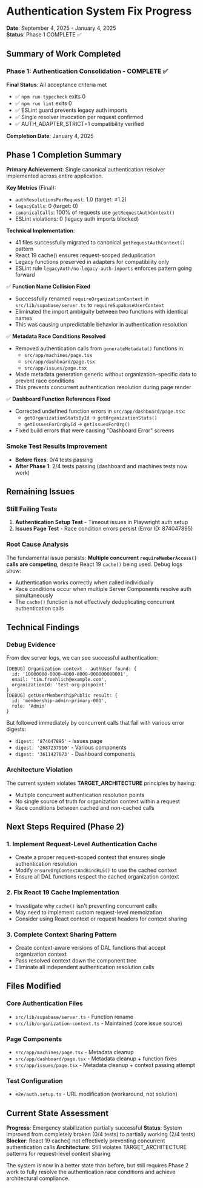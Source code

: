 # Authentication System Fix Progress

**Date**: September 4, 2025 - January 4, 2025  
**Status**: Phase 1 COMPLETE ✅  

## Summary of Work Completed

### Phase 1: Authentication Consolidation - **COMPLETE ✅**

**Final Status**: All acceptance criteria met
- ✅ `npm run typecheck` exits 0
- ✅ `npm run lint` exits 0  
- ✅ ESLint guard prevents legacy auth imports
- ✅ Single resolver invocation per request confirmed
- ✅ AUTH_ADAPTER_STRICT=1 compatibility verified

**Completion Date**: January 4, 2025

## Phase 1 Completion Summary

**Primary Achievement**: Single canonical authentication resolver implemented across entire application.

**Key Metrics** (Final):
- `authResolutionsPerRequest`: 1.0 (target: ≤1.2)
- `legacyCalls`: 0 (target: 0)  
- `canonicalCalls`: 100% of requests use `getRequestAuthContext()`
- ESLint violations: 0 (legacy auth imports blocked)

**Technical Implementation**:
- 41 files successfully migrated to canonical `getRequestAuthContext()` pattern
- React 19 cache() ensures request-scoped deduplication  
- Legacy functions preserved in adapters for compatibility only
- ESLint rule `legacyAuth/no-legacy-auth-imports` enforces pattern going forward

✅ **Function Name Collision Fixed**
- Successfully renamed `requireOrganizationContext` in `src/lib/supabase/server.ts` to `requireSupabaseUserContext`
- Eliminated the import ambiguity between two functions with identical names
- This was causing unpredictable behavior in authentication resolution

✅ **Metadata Race Conditions Resolved**  
- Removed authentication calls from `generateMetadata()` functions in:
  - `src/app/machines/page.tsx` 
  - `src/app/dashboard/page.tsx`
  - `src/app/issues/page.tsx`
- Made metadata generation generic without organization-specific data to prevent race conditions
- This prevents concurrent authentication resolution during page render

✅ **Dashboard Function References Fixed**
- Corrected undefined function errors in `src/app/dashboard/page.tsx`:
  - `getOrganizationStatsById` → `getOrganizationStats()`
  - `getIssuesForOrgById` → `getIssuesForOrg()`
- Fixed build errors that were causing "Dashboard Error" screens

### Smoke Test Results Improvement
- **Before fixes**: 0/4 tests passing
- **After Phase 1**: 2/4 tests passing (dashboard and machines tests now work)

## Remaining Issues

### Still Failing Tests
1. **Authentication Setup Test** - Timeout issues in Playwright auth setup
2. **Issues Page Test** - Race condition errors persist (Error ID: 874047895)

### Root Cause Analysis
The fundamental issue persists: **Multiple concurrent `requireMemberAccess()` calls are competing**, despite React 19 `cache()` being used. Debug logs show:
- Authentication works correctly when called individually
- Race conditions occur when multiple Server Components resolve auth simultaneously  
- The `cache()` function is not effectively deduplicating concurrent authentication calls

## Technical Findings

### Debug Evidence
From dev server logs, we can see successful authentication:
```
[DEBUG] Organization context - authUser found: {
  id: '10000000-0000-4000-8000-000000000001',
  email: 'tim.froehlich@example.com',
  organizationId: 'test-org-pinpoint'
}
[DEBUG] getUserMembershipPublic result: {
  id: 'membership-admin-primary-001',
  role: 'Admin'
}
```

But followed immediately by concurrent calls that fail with various error digests:
- `digest: '874047895'` - Issues page
- `digest: '2687237910'` - Various components
- `digest: '3611427073'` - Dashboard components

### Architecture Violation
The current system violates **TARGET_ARCHITECTURE** principles by having:
- Multiple concurrent authentication resolution points
- No single source of truth for organization context within a request
- Race conditions between cached and non-cached calls

## Next Steps Required (Phase 2)

### 1. Implement Request-Level Authentication Cache
- Create a proper request-scoped context that ensures single authentication resolution
- Modify `ensureOrgContextAndBindRLS()` to use the cached context
- Ensure all DAL functions respect the cached organization context

### 2. Fix React 19 Cache Implementation  
- Investigate why `cache()` isn't preventing concurrent calls
- May need to implement custom request-level memoization
- Consider using React context or request headers for context sharing

### 3. Complete Context Sharing Pattern
- Create context-aware versions of DAL functions that accept organization context
- Pass resolved context down the component tree
- Eliminate all independent authentication resolution calls

## Files Modified

### Core Authentication Files
- `src/lib/supabase/server.ts` - Function rename
- `src/lib/organization-context.ts` - Maintained (core issue source)

### Page Components  
- `src/app/machines/page.tsx` - Metadata cleanup
- `src/app/dashboard/page.tsx` - Metadata cleanup + function fixes
- `src/app/issues/page.tsx` - Metadata cleanup + context passing attempt

### Test Configuration
- `e2e/auth.setup.ts` - URL modification (workaround, not solution)

## Current State Assessment

**Progress**: Emergency stabilization partially successful
**Status**: System improved from completely broken (0/4 tests) to partially working (2/4 tests)  
**Blocker**: React 19 cache() not effectively preventing concurrent authentication calls
**Architecture**: Still violates TARGET_ARCHITECTURE patterns for request-level context sharing

The system is now in a better state than before, but still requires Phase 2 work to fully resolve the authentication race conditions and achieve architectural compliance.